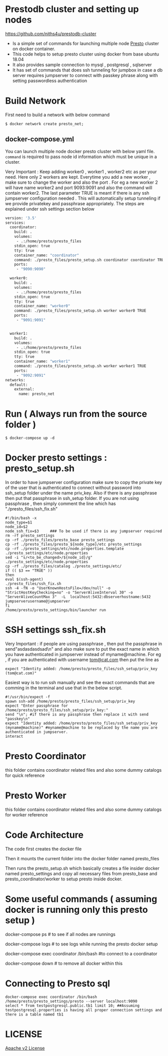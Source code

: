 # Prestodb cluster and setting up nodes

https://github.com/niths4u/prestodb-cluster

* Is a simple set of commands for launching multiple node [Presto](https://prestosql.io/) cluster on docker container.
* This code helps to setup presto cluster using docker from base ubuntu 18.04 
* It also provides sample connection to mysql , postgresql , sqlserver
* It has set of commands that does ssh tunneling for jumpbox in case a db server requires jumpserver to connect with passkey phrase along with setting passwordless authentication



# Build Network
First need to build a network with below command

```
$ docker network create presto_net;
```

## docker-compose.yml

You can launch multiple node docker presto cluster with below yaml file. `command` is required to pass node id information which must be unique in a cluster.

Very Important : Keep adding worker0 , worker1 , worker2 etc as per your need. Here only 2 workers are kept. Everytime you add a new worker , make sure to change the worker<number> and also the port . For eg a new worker 2 will have name worker2 and port 9093:9091 and also the command will contain worker2. The last parameter TRUE is meant if there is any ssh jumpserver configuration needed . This will automatically setup tunneling if we provide privatekey and passphrase appropriately. The steps are explained under ssh settings section below

```Dockerfile
version: '3.5'
services:
  coordinator:
    build: .
    volumes:
     - .:/home/presto/presto_files
    stdin_open: true
    tty: true
    container_name: "coordinator"
    command: ./presto_files/presto_setup.sh coordinator coordinator TRUE ( 
    ports:
     - "9090:9090"

  worker0:
    build: .
    volumes:
     - .:/home/presto/presto_files
    stdin_open: true
    tty: true
    container_name: "worker0"
    command: ./presto_files/presto_setup.sh worker worker0 TRUE
    ports:
     - "9091:9091"


  worker1:
    build: .
    volumes:
     - .:/home/presto/presto_files
    stdin_open: true
    tty: true
    container_name: "worker1"
    command: ./presto_files/presto_setup.sh worker worker1 TRUE
    ports:
     - "9092:9091"
networks:
  default:
    external:
      name: presto_net
```

# Run  ( Always run from the source folder ) 

```
$ docker-compose up -d
```

# Docker presto settings : presto_setup.sh
In order to have jumpserver configuration make sure to copy the private key of the user that is authenticated to connect without password into ssh_setup folder under the name priv_key. Also if there is any passphrase then put that passphrase in ssh_setup folder. If you are not using passphrase , then simply comment the line which has "./presto_files/ssh_fix.sh"
```
#!/bin/bash -x
node_type=$1
node_id=$2
node_ssh_fix=$3     ### To be used if there is any jumpserver required
rm -rf presto_settings
cp -rf ./presto_files/presto_base presto_settings
cp -rf ./presto_files/presto_${node_type}/etc presto_settings
cp -rf ./presto_settings/etc/node.properties.template ./presto_settings/etc/node.properties
sed -i "s/<to_be_changed>/${node_id}/g" ./presto_settings/etc/node.properties
cp -rf ./presto_files/catalog ./presto_settings/etc/
if (( $3 == "TRUE" ))
then
eval $(ssh-agent)
./presto_files/ssh_fix.sh
ssh -4 -fN -o "UserKnownHostsFile=/dev/null" -o "StrictHostKeyChecking=no" -o "ServerAliveInterval 30" -o "ServerAliveCountMax 3"  -L  localhost:5432:dbserverhostname:5432 jumpserverusername@jumpserver
fi
/home/presto/presto_settings/bin/launcher run

```

# SSH settings ssh_fix.sh
Very Important : if people are using passphrase , then put the passphrase in send"asdasdasdsad\n" and also make sure to put the exact name in which you have authenticated in jumpserver instead of myname@machine. For eg , if you are authenticated with username tom@cat.com then put the line as 
```
expect "Identity added: /home/presto/presto_files/ssh_setup/priv_key (tom@cat.com)"
```
Easiest way is to run ssh manually and see the exact commands that are comming in the terminal and use that in the below script.

```
#!/usr/bin/expect -f
spawn ssh-add /home/presto/presto_files/ssh_setup/priv_key
expect "Enter passphrase for /home/presto/presto_files/ssh_setup/priv_key:"
send "\n"; #if there is any passphrase then replace it with send "passkey\n"
expect "Identity added: /home/presto/presto_files/ssh_setup/priv_key (myname@machine)" #myname@machine to be replaced by the name you are authenticated in jumpserver. 
interact
```

# Presto Coordinator 
this folder contains coordinator related files and also some dummy catalogs for quick reference

# Presto Worker
this folder contains coordinator related files and also some dummy catalogs for worker reference


# Code Architecture
The code first creates the docker file

Then it mounts the current folder into the docker folder named presto_files

Then runs the presto_setup.sh which basically creates a file insider docker named presto_settings and copy all necessary files from presto_base and presto_coordinator/worker to setup presto inside docker.

# Some useful commands ( assuming docker is running only this presto setup ) 
docker-compose ps # to see if all nodes are runnings

docker-compose logs # to see logs while running the presto docker setup

docker-compose exec coordinator /bin/bash #to connect to a coordinator

docker-compose down # to remove all docker within this

# Connecting to Presto sql
```
docker-compose exec coordinator /bin/bash
/home/presto/presto_settings/presto --server localhost:9090
select * from testpostgresql.public.tb1 limit 10; ##Assuming testpostgresql.properties is having all proper connection settings and there is a table named tb1
```

# LICENSE

[Apache v2 License](https://github.com/Lewuathe/docker-presto-cluster/blob/master/LICENSE)
